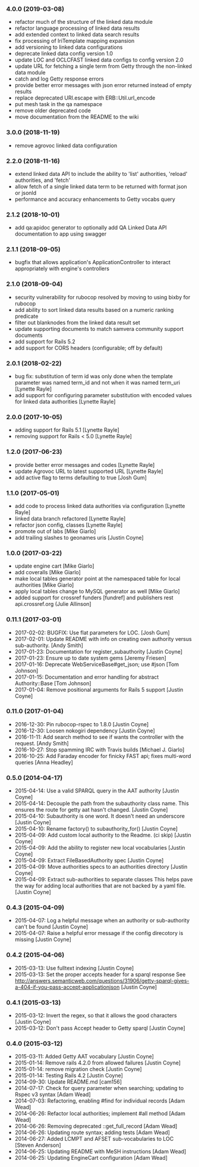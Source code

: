 ### 4.0.0 (2019-03-08)

* refactor much of the structure of the linked data module
* refactor language processing of linked data results
* add extended context to linked data search results
* fix processing of IriTemplate mapping expansion
* add versioning to linked data configurations
* deprecate linked data config version 1.0
* update LOC and OCLCFAST linked data configs to config version 2.0
* update URL for fetching a single term from Getty through the non-linked data module
* catch and log Getty response errors
* provide better error messages with json error returned instead of empty results
* replace deprecated URI.escape with ERB::Util.url_encode
* put mesh task in the qa namespace
* remove older deprecated code
* move documentation from the README to the wiki

### 3.0.0 (2018-11-19)

* remove agrovoc linked data configuration

### 2.2.0 (2018-11-16)

* extend linked data API to include the ability to 'list' authorities, 'reload' authorities, and 'fetch'
* allow fetch of a single linked data term to be returned with format json or jsonld
* performance and accuracy enhancements to Getty vocabs query

### 2.1.2 (2018-10-01)

* add qa:apidoc generator to optionally add QA Linked Data API documentation to app using swagger

### 2.1.1 (2018-09-05)

* bugfix that allows application's ApplicationController to interact appropriately with engine's controllers

### 2.1.0 (2018-09-04)

* security vulnerability for rubocop resolved by moving to using bixby for rubocop
* add ability to sort linked data results based on a numeric ranking predicate
* filter out blanknodes from the linked data result set
* update supporting documents to match samvera community support documents
* add support for Rails 5.2
* add support for CORS headers (configurable; off by default)

### 2.0.1 (2018-02-22)

* bug fix: substitution of term id was only done when the template parameter was named term_id and not when it was named term_uri [Lynette Rayle]
* add support for configuring parameter substitution with encoded values for linked data authorities [Lynette Rayle]

### 2.0.0 (2017-10-05)

* adding support for Rails 5.1 [Lynette Rayle]
* removing support for Rails < 5.0 [Lynette Rayle]

### 1.2.0 (2017-06-23)

* provide better error messages and codes [Lynette Rayle]
* update Agrovoc URL to latest supported URL [Lynette Rayle]
* add active flag to terms defaulting to true [Josh Gum]

### 1.1.0 (2017-05-01)

* add code to process linked data authorities via configuration [Lynette Rayle]
* linked data branch refactored [Lynette Rayle]
* refactor json config, classes [Lynette Rayle]
* promote out of labs [Mike Giarlo]
* add trailing slashes to geonames uris [Justin Coyne]

### 1.0.0 (2017-03-22)

* update engine cart [Mike Giarlo]
* add coveralls [Mike Giarlo]
* make local tables generator point at the namespaced table for local authorities [Mike Giarlo]
* apply local tables change to MySQL generator as well [Mike Giarlo]
* added support for crossref funders [fundref] and publishers rest api.crossref.org (Julie Allinson]

### 0.11.1 (2017-03-01)
* 2017-02-02: BUGFIX: Use flat parameters for LOC. [Josh Gum]
* 2017-02-01: Update README with info on creating own authority versus sub-authority. [Andy Smith]
* 2017-01-23: Documentation for register_subauthority [Justin Coyne]
* 2017-01-23: Ensure up to date system gems [Jeremy Friesen]
* 2017-01-16: Deprecate WebServiceBase#get_json; use #json [Tom Johnson]
* 2017-01-15: Documentation and error handling for abstract Authority::Base [Tom Johnson]
* 2017-01-04: Remove positional arguments for Rails 5 support [Justin Coyne]

### 0.11.0 (2017-01-04)
* 2016-12-30: Pin rubocop-rspec to 1.8.0 [Justin Coyne]
* 2016-12-30: Loosen nokogiri dependency [Justin Coyne]
* 2016-11-11: Add search method to see if wants the controller with the request.  [Andy Smith]
* 2016-10-27: Stop spamming IRC with Travis builds [Michael J. Giarlo]
* 2016-10-25: Add Faraday encoder for finicky FAST api; fixes multi-word queries [Anna Headley]

### 0.5.0 (2014-04-17)
* 2015-04-14: Use a valid SPARQL query in the AAT authority [Justin Coyne]
* 2015-04-14: Decouple the path from the subauthority class name. This ensures the
route for getty aat hasn't changed. [Justin Coyne]
* 2015-04-10: Subauthority is one word. It doesn't need an underscore [Justin
Coyne]
* 2015-04-10: Rename factory() to subauthority_for() [Justin Coyne]
* 2015-04-09: Add custom local authority to the Readme. (ci skip) [Justin Coyne]
* 2015-04-09: Add the ability to register new local vocabularies [Justin Coyne]
* 2015-04-09: Extract FileBasedAuthority spec [Justin Coyne]
* 2015-04-09: Move authorities specs to an authorities directory [Justin Coyne]
* 2015-04-09: Extract sub-authorities to separate classes This helps pave the way
for adding local authorities that are not backed by a yaml file. [Justin Coyne]

### 0.4.3 (2015-04-09)
* 2015-04-07: Log a helpful message when an authority or sub-authority can't be
found [Justin Coyne]
* 2015-04-07: Raise a helpful error message if the config direcotory is missing
[Justin Coyne]

### 0.4.2 (2015-04-06)
* 2015-03-13: Use fulltext indexing [Justin Coyne]
* 2015-03-13: Set the proper accepts header for a sparql response See
http://answers.semanticweb.com/questions/31906/getty-sparql-gives-a-404-if-you-pass-accept-applicationjson
[Justin Coyne]

### 0.4.1 (2015-03-13)
* 2015-03-12: Invert the regex, so that it allows the good characters [Justin Coyne]
* 2015-03-12: Don't pass Accept header to Getty sparql [Justin Coyne]

### 0.4.0 (2015-03-12)
* 2015-03-11: Added Getty AAT vocabulary [Justin Coyne]
* 2015-01-14: Remove rails 4.2.0 from allowed failures [Justin Coyne]
* 2015-01-14: remove migration check [Justin Coyne]
* 2015-01-14: Testing Rails 4.2 [Justin Coyne]
* 2014-09-30: Update README.md [cam156]
* 2014-07-17: Check for query parameter when searching; updating to Rspec v3 syntax [Adam Wead]
* 2014-07-03: Refactoring, enabling #find for individual records [Adam Wead]
* 2014-06-26: Refactor local authorities; implement #all method [Adam Wead]
* 2014-06-26: Removing deprecated ::get_full_record [Adam Wead]
* 2014-06-26: Updating route syntax; adding tests [Adam Wead]
* 2014-06-27: Added LCMPT and AFSET sub-vocabularies to LOC [Steven Anderson]
* 2014-06-25: Updating README with MeSH instructions [Adam Wead]
* 2014-06-25: Updating EngineCart configuration [Adam Wead]

